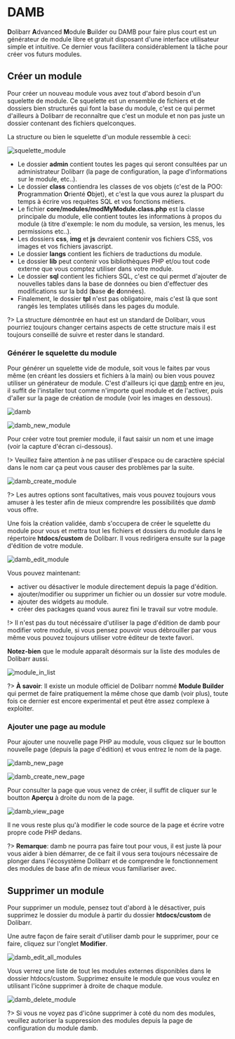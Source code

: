 # DAMB

**D**olibarr **A**dvanced **M**odule **B**uilder ou DAMB pour faire plus court est un générateur de module libre et gratuit disposant d'une interface utilisateur simple et intuitive. Ce dernier vous facilitera considérablement la tâche pour créer vos futurs modules.

## Créer un module

Pour créer un nouveau module vous avez tout d'abord besoin d'un squelette de module. Ce squelette est un ensemble de fichiers et de dossiers bien structurés qui font la base du module, c'est ce qui permet d'ailleurs à Dolibarr de reconnaître que c'est un module et non pas juste un dossier contenant des fichiers quelconques.

La structure ou bien le squelette d'un module ressemble à ceci:

![squelette_module](../../../images/damb/squelette_module.png)

- Le dossier **admin** contient toutes les pages qui seront consultées par un administrateur Dolibarr (la page de configuration, la page d'informations sur le module, etc..).
- Le dossier **class** contiendra les classes de vos objets (c'est de la POO: **P**rogrammation **O**rienté **O**bjet), et c'est la que vous aurez la pluspart du temps à écrire vos requêtes SQL et vos fonctions métiers.
- Le fichier **core/modules/modMyModule.class.php** est la classe principale du module, elle contient toutes les informations à propos du module (à titre d'exemple: le nom du module, sa version, les menus, les permissions etc..).
- Les dossiers **css**, **img** et **js** devraient contenir vos fichiers CSS, vos images et vos fichiers javascript.
- Le dossier **langs** contient les fichiers de traductions du module.
- Le dossier **lib** peut contenir vos bibliothèques PHP et/ou tout code externe que vous comptez utiliser dans votre module.
- Le dossier **sql** contient les fichiers SQL, c'est ce qui permet d'ajouter de nouvelles tables dans la base de données ou bien d'effectuer des modifications sur la bdd (**b**ase **d**e **d**onnées).
- Finalement, le dossier **tpl** n'est pas obligatoire, mais c'est là que sont rangés les templates utilisés dans les pages du module.

?> La structure démontrée en haut est un standard de Dolibarr, vous pourriez toujours changer certains aspects de cette structure mais il est toujours conseillé de suivre et rester dans le standard.

### Générer le squelette du module

Pour générer un squelette vide de module, soit vous le faites par vous même (en créant les dossiers et fichiers à la main) ou bien vous pouvez utiliser un générateur de module. C'est d'ailleurs içi que [damb](https://www.dolistore.com/fr/modules/1121-Constructeur-de-modules-avanc--.html) entre en jeu, il suffit de l'installer tout comme n'importe quel module et de l'activer, puis d'aller sur la page de création de module (voir les images en dessous).

![damb](../../../images/damb/damb.png)

![damb_new_module](../../../images/damb/damb_new_module.png)

Pour créer votre tout premier module, il faut saisir un nom et une image (voir la capture d'écran ci-dessous).

!> Veuillez faire attention à ne pas utiliser d'espace ou de caractère spécial dans le nom car ça peut vous causer des problèmes par la suite.

![damb_create_module](../../../images/damb/damb_create_module.png)

?> Les autres options sont facultatives, mais vous pouvez toujours vous amuser à les tester afin de mieux comprendre les possibilités que _damb_ vous offre.

Une fois la création validée, damb s'occupera de créer le squelette du module pour vous et mettra tout les fichiers et dossiers du module dans le répertoire **htdocs/custom** de Dolibarr. Il vous redirigera ensuite sur la page d'édition de votre module.

![damb_edit_module](../../../images/damb/damb_edit_module.png)

Vous pouvez maintenant:
- activer ou désactiver le module directement depuis la page d'édition.
- ajouter/modifier ou supprimer un fichier ou un dossier sur votre module.
- ajouter des widgets au module.
- créer des packages quand vous aurez fini le travail sur votre module.

!> Il n'est pas du tout nécéssaire d'utiliser la page d'édition de damb pour modifier votre module, si vous pensez pouvoir vous débrouiller par vous même vous pouvez toujours utiliser votre éditeur de texte favori.

**Notez-bien** que le module apparaît désormais sur la liste des modules de Dolibarr aussi.

![module_in_list](../../../images/damb/module_in_list.png)

?> **À savoir**: Il existe un module officiel de Dolibarr nommé **Module Builder** qui permet de faire pratiquement la même chose que damb (voir plus), toute fois ce dernier est encore experimental et peut être assez complexe à exploiter.

### Ajouter une page au module

Pour ajouter une nouvelle page PHP au module, vous cliquez sur le boutton nouvelle page (depuis la page d'édition) et vous entrez le nom de la page.

![damb_new_page](../../../images/damb/damb_new_page.png)

![damb_create_new_page](../../../images/damb/damb_create_new_page.png)

Pour consulter la page que vous venez de créer, il suffit de cliquer sur le boutton **Aperçu** à droite du nom de la page.

![damb_view_page](../../../images/damb/damb_view_page.png)

Il ne vous reste plus qu'à modifier le code source de la page et écrire votre propre code PHP dedans.

?> **Remarque**: damb ne pourra pas faire tout pour vous, il est juste là pour vous aider à bien démarrer, de ce fait il vous sera toujours nécessaire de plonger dans l'écosystème Dolibarr et de comprendre le fonctionnement des modules de base afin de mieux vous familiariser avec.

## Supprimer un module

Pour supprimer un module, pensez tout d'abord à le désactiver, puis supprimez le dossier du module à partir du dossier **htdocs/custom** de Dolibarr.

Une autre façon de faire serait d'utiliser damb pour le supprimer, pour ce faire, cliquez sur l'onglet **Modifier**.

![damb_edit_all_modules](../../../images/damb/damb_edit_all_modules.png)

Vous verrez une liste de tout les modules externes disponibles dans le dossier htdocs/custom. Supprimez ensuite le module que vous voulez en utilisant l'icône supprimer à droite de chaque module.

![damb_delete_module](../../../images/damb/damb_delete_module.png)

?> Si vous ne voyez pas d'icône supprimer à coté du nom des modules, veuillez autoriser la suppression des modules depuis la page de configuration du module damb.
